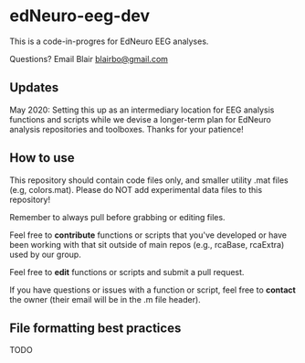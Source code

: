 # edNeuro-eeg-dev
This is a code-in-progres for EdNeuro EEG analyses.

Questions? Email Blair <blairbo@gmail.com> 

## Updates

May 2020: Setting this up as an intermediary location for EEG analysis functions and scripts while we devise a longer-term plan for EdNeuro analysis repositories and toolboxes. Thanks for your patience!

## How to use

This repository should contain code files only, and smaller utility .mat files (e.g, colors.mat). Please do NOT add experimental data files to this repository!

Remember to always pull before grabbing or editing files.

Feel free to **contribute** functions or scripts that you've developed or have been working with that sit outside of main repos (e.g., rcaBase, rcaExtra) used by our group.

Feel free to **edit** functions or scripts and submit a pull request.

If you have questions or issues with a function or script, feel free to **contact** the owner (their email will be in the .m file header).

## File formatting best practices

TODO